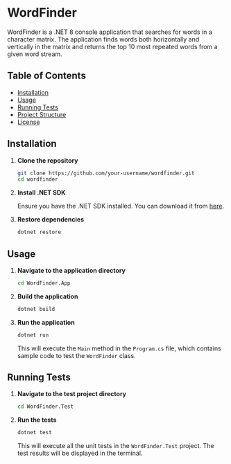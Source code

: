 # WordFinder

WordFinder is a .NET 8 console application that searches for words in a character matrix. The application finds words both horizontally and vertically in the matrix and returns the top 10 most repeated words from a given word stream.

## Table of Contents

- [Installation](#installation)
- [Usage](#usage)
- [Running Tests](#running-tests)
- [Project Structure](#project-structure)
- [License](#license)

## Installation

1. **Clone the repository**

    ```bash
    git clone https://github.com/your-username/wordfinder.git
    cd wordfinder
    ```

2. **Install .NET SDK**

    Ensure you have the .NET SDK installed. You can download it from [here](https://dotnet.microsoft.com/download).

3. **Restore dependencies**

    ```bash
    dotnet restore
    ```

## Usage

1. **Navigate to the application directory**

    ```bash
    cd WordFinder.App
    ```

2. **Build the application**

    ```bash
    dotnet build
    ```

3. **Run the application**

    ```bash
    dotnet run
    ```

    This will execute the `Main` method in the `Program.cs` file, which contains sample code to test the `WordFinder` class.

## Running Tests

1. **Navigate to the test project directory**

    ```bash
    cd WordFinder.Test
    ```

2. **Run the tests**

    ```bash
    dotnet test
    ```

    This will execute all the unit tests in the `WordFinder.Test` project. The test results will be displayed in the terminal.



